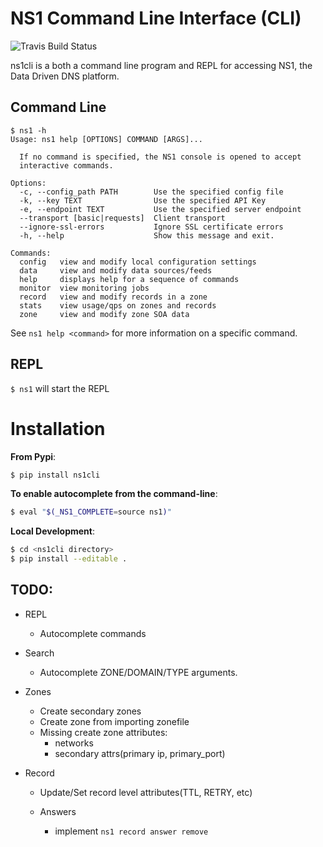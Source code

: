 NS1 Command Line Interface (CLI)
==================================

![Travis Build Status](https://travis-ci.org/ns1/ns1-cli.svg?branch=develop)

ns1cli is a both a command line program and REPL for accessing NS1, the Data Driven DNS platform.

## Command Line

```
$ ns1 -h
Usage: ns1 help [OPTIONS] COMMAND [ARGS]...

  If no command is specified, the NS1 console is opened to accept
  interactive commands.

Options:
  -c, --config_path PATH        Use the specified config file
  -k, --key TEXT                Use the specified API Key
  -e, --endpoint TEXT           Use the specified server endpoint
  --transport [basic|requests]  Client transport
  --ignore-ssl-errors           Ignore SSL certificate errors
  -h, --help                    Show this message and exit.

Commands:
  config   view and modify local configuration settings
  data     view and modify data sources/feeds
  help     displays help for a sequence of commands
  monitor  view monitoring jobs
  record   view and modify records in a zone
  stats    view usage/qps on zones and records
  zone     view and modify zone SOA data
```

See `ns1 help <command>` for more information on a specific command.

## REPL

`$ ns1` will start the REPL


Installation
============

__From Pypi__:

```bash
$ pip install ns1cli
```

__To enable autocomplete from the command-line__:

```bash
$ eval "$(_NS1_COMPLETE=source ns1)"
```

__Local Development__:

```bash
$ cd <ns1cli directory>
$ pip install --editable .
```


## TODO:

- REPL
	- Autocomplete commands

- Search
	- Autocomplete ZONE/DOMAIN/TYPE arguments.

- Zones
   - Create secondary zones
   - Create zone from importing zonefile
   - Missing create zone attributes:
      - networks
      - secondary attrs(primary ip, primary_port)
      
- Record
   - Update/Set record level attributes(TTL, RETRY, etc)
   
   - Answers
     - implement `ns1 record answer remove`


